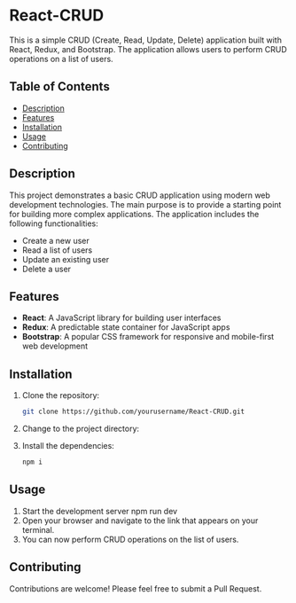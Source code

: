 # React-CRUD

This is a simple CRUD (Create, Read, Update, Delete) application built with React, Redux, and Bootstrap. The application allows users to perform CRUD operations on a list of users.

## Table of Contents

- [Description](#description)
- [Features](#features)
- [Installation](#installation)
- [Usage](#usage)
- [Contributing](#contributing)

## Description

This project demonstrates a basic CRUD application using modern web development technologies. The main purpose is to provide a starting point for building more complex applications. The application includes the following functionalities:

- Create a new user
- Read a list of users
- Update an existing user
- Delete a user

## Features

- **React**: A JavaScript library for building user interfaces
- **Redux**: A predictable state container for JavaScript apps
- **Bootstrap**: A popular CSS framework for responsive and mobile-first web development

## Installation

1. Clone the repository:

   ```bash
   git clone https://github.com/yourusername/React-CRUD.git

2. Change to the project directory:   
3. Install the dependencies:
   ```bash
   npm i

## Usage
1. Start the development server
  npm run dev
2. Open your browser and navigate to the link that appears on your terminal.
3. You can now perform CRUD operations on the list of users.

## Contributing
Contributions are welcome! Please feel free to submit a Pull Request.


